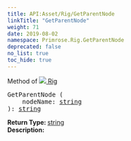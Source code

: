 ```yaml
---
title: API:Asset/Rig/GetParentNode
linkTitle: "GetParentNode"
weight: 71
date: 2019-08-02
namespace: Primrose.Rig.GetParentNode
deprecated: false
no_list: true
toc_hide: true
---
```

Method of <a href="/docs/api-reference/Class/Rig"><img src="/icons/silk/default.png"/>&nbsp;Rig</a>
<pre class="method-declaration">
GetParentNode (
    nodeName: <a class="type" href="/docs/api-reference/System/string">string</a>
): <a class="type" href="/docs/api-reference/System/string">string</a></pre>
<b>Return Type: </b>
<a class="type" href="/docs/api-reference/System/string">string</a>
<br/>
<b>Description: </b>